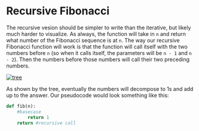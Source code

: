 # Recursive Fibonacci
The recursive vesion should be simpler to write than the iterative, but likely much harder to visualize. As always, the function will take in ```n``` and return what number of the Fibonacci sequence is at ```n```. The way our recursive Fibonacci function will work is that the function will call itself with the two numbers before ```n``` (so when it calls itself, the parameters will be ```n - 1``` and ```n - 2```). Then the numbers before those numbers will call their two preceding numbers.

[![tree](https://github.com/haw230/the-anadromi-project/blob/pictures/fib_tree.png)](http://www.dartmouth.edu/~matc/DiscreteMath/IV.1.pdf)

As shown by the tree, eventually the numbers will decompose to 1s and add up to the answer. Our pseudocode would look something like this:
``` python
def fib(n):
    #basecase
        return 1
    return #recursive call
```
